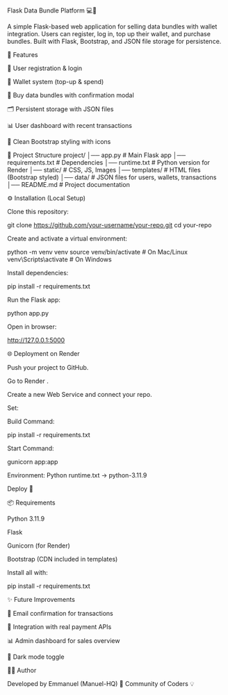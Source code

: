 Flask Data Bundle Platform 💻📱

A simple Flask-based web application for selling data bundles with wallet integration.
Users can register, log in, top up their wallet, and purchase bundles.
Built with Flask, Bootstrap, and JSON file storage for persistence.

🚀 Features

🔐 User registration & login

👛 Wallet system (top-up & spend)

📱 Buy data bundles with confirmation modal

🗂 Persistent storage with JSON files

📊 User dashboard with recent transactions

🎨 Clean Bootstrap styling with icons

📂 Project Structure
project/
│── app.py                # Main Flask app
│── requirements.txt       # Dependencies
│── runtime.txt            # Python version for Render
│── static/                # CSS, JS, Images
│── templates/             # HTML files (Bootstrap styled)
│── data/                  # JSON files for users, wallets, transactions
│── README.md              # Project documentation

⚙️ Installation (Local Setup)

Clone this repository:

git clone https://github.com/your-username/your-repo.git
cd your-repo


Create and activate a virtual environment:

python -m venv venv
source venv/bin/activate   # On Mac/Linux
venv\Scripts\activate      # On Windows


Install dependencies:

pip install -r requirements.txt


Run the Flask app:

python app.py


Open in browser:

http://127.0.0.1:5000

🌐 Deployment on Render

Push your project to GitHub.

Go to Render
.

Create a new Web Service and connect your repo.

Set:

Build Command:

pip install -r requirements.txt


Start Command:

gunicorn app:app


Environment:
Python runtime.txt → python-3.11.9

Deploy 🎉

📦 Requirements

Python 3.11.9

Flask

Gunicorn (for Render)

Bootstrap (CDN included in templates)

Install all with:

pip install -r requirements.txt

✨ Future Improvements

📧 Email confirmation for transactions

🏦 Integration with real payment APIs

📊 Admin dashboard for sales overview

🌙 Dark mode toggle

👨‍💻 Author

Developed by Emmanuel (Manuel-HQ) 🚀
Community of Coders 💡
